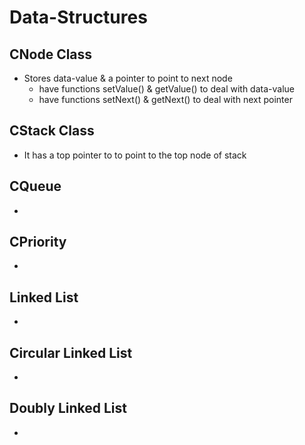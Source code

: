 # Data-Structures
## CNode Class
- Stores data-value & a pointer to point to next node
    - have functions setValue() & getValue() to deal with data-value
    - have functions setNext() & getNext() to deal with next pointer
## CStack Class
- It has a top pointer to to point to the top node of stack
## CQueue
-
## CPriority
-
## Linked List
-
## Circular Linked List
-
## Doubly Linked List
-
